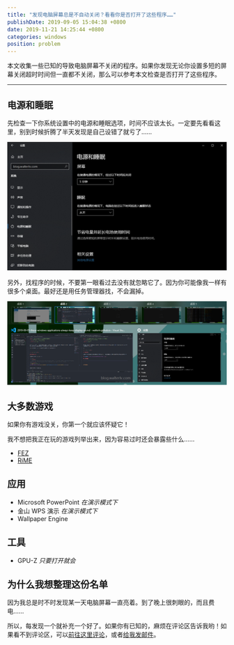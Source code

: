 ```yaml
---
title: "发现电脑屏幕总是不自动关闭？看看你是否打开了这些程序……"
publishDate: 2019-09-05 15:04:38 +0800
date: 2019-11-21 14:25:44 +0800
categories: windows
position: problem
---
```


本文收集一些已知的导致电脑屏幕不关闭的程序。如果你发现无论你设置多短的屏幕关闭超时时间但一直都不关闭，那么可以参考本文检查是否打开了这些程序。

---

<div id="toc"></div>

## 电源和睡眠

先检查一下你系统设置中的电源和睡眠选项，时间不应该太长。一定要先看看这里，别到时候折腾了半天发现是自己设错了就亏了……

![电源和睡眠](/static/posts/2019-09-05-14-48-37.png)

另外，找程序的时候，不要第一眼看过去没有就忽略它了。因为你可能像我一样有很多个桌面。最好还是用任务管理器找，不会漏掉。

![多个桌面](/static/posts/2019-09-05-14-53-15.png)

## 大多数游戏

如果你有游戏没关，你第一个就应该怀疑它！

我不想把我正在玩的游戏列举出来，因为容易过时还会暴露些什么……

- [FEZ](https://store.steampowered.com/app/224760/FEZ/)
- [RiME](https://store.steampowered.com/app/493200/RiME/)

## 应用

- Microsoft PowerPoint *在演示模式下*
- 金山 WPS 演示 *在演示模式下*
- Wallpaper Engine

## 工具

- GPU-Z *只要打开就会*

## 为什么我想整理这份名单

因为我总是时不时发现某一天电脑屏幕一直亮着。到了晚上很刺眼的，而且费电……

所以，每发现一个就补充一个好了。如果你有已知的，麻烦在评论区告诉我哟！如果看不到评论区，可以[前往这里评论](https://github.com/walterlv/BlogComments/issues/28)，或者[给我发邮件](mailto:walter.lv@qq.com)。
